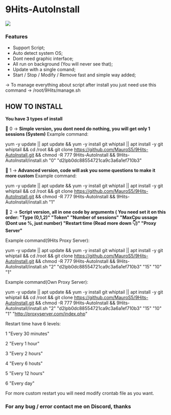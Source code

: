 # 9Hits-AutoInstall

![](https://pbs.twimg.com/profile_images/801085299988123649/RyfqK0ww_200x200.jpg)

### Features

- Support Script;
- Auto detect system OS;
- Dont need graphic interface;
- All run on background (You will never see that);
- Update with a single comand;
- Start / Stop / Modify / Remove fast and simple way added;

-> To manage everything about script after install you just need use this command ->
/root/9Hits/manage.sh

## **HOW TO INSTALL**

**You have 3 types of install**

📌 0 -> **Simple version, you dont need do nothing, you will get only 1 sessions (System)**
Example command:

yum -y update || apt update && yum -y install git whiptail || apt install -y git whiptail && cd /root && git clone https://github.com/MauroS5/9Hits-AutoInstall.git && chmod -R 777 9Hits-AutoInstall && 9Hits-AutoInstall/install.sh "0" "d2lpb0dc88554721ca9c3a6a1ef710b3"

📌 1 -> **Advanced version, code will ask you some questions to make it more custom**
Example command:

yum -y update || apt update && yum -y install git whiptail || apt install -y git whiptail && cd /root && git clone https://github.com/MauroS5/9Hits-AutoInstall.git && chmod -R 777 9Hits-AutoInstall && 9Hits-AutoInstall/install.sh "1"

📌 2 -> **Script version, all in one code by arguments ( You need set it on this order: "Type (0,1,2)" "Token" "Number of sessions" "MaxCpu ussage (Dont use %, just number) "Restart time (Read more down 👇)" "Proxy Server"**

Example command(9Hits Proxy Server):

yum -y update || apt update && yum -y install git whiptail || apt install -y git whiptail && cd /root && git clone https://github.com/MauroS5/9Hits-AutoInstall.git && chmod -R 777 9Hits-AutoInstall && 9Hits-AutoInstall/install.sh "2" "d2lpb0dc88554721ca9c3a6a1ef710b3" "15" "10" "1"

Example command(Own Proxy Server):

yum -y update || apt update && yum -y install git whiptail || apt install -y git whiptail && cd /root && git clone https://github.com/MauroS5/9Hits-AutoInstall.git && chmod -R 777 9Hits-AutoInstall && 9Hits-AutoInstall/install.sh "2" "d2lpb0dc88554721ca9c3a6a1ef710b3" "15" "10" "1" "http://proxyserver.com/index.php"

Restart time have 6 levels:

1 "Every 30 minutes"

2 "Every 1 hour"

3 "Every 2 hours"

4 "Every 6 houts" 

5 "Every 12 hours"

6 "Every day"

For more custom restart you will need modify crontab file as you want.

### For any bug / error contact me on Discord, thanks
